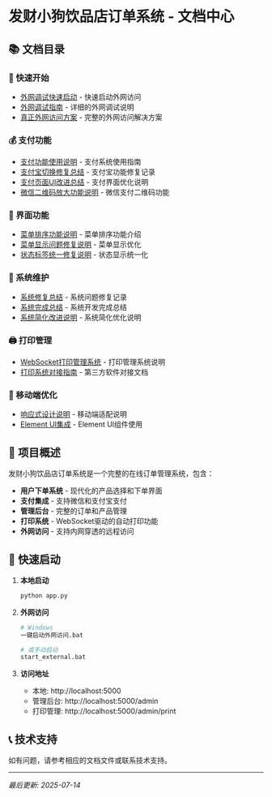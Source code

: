 # 发财小狗饮品店订单系统 - 文档中心

## 📚 文档目录

### 🚀 快速开始
- [外网调试快速启动](外网调试快速启动.md) - 快速启动外网访问
- [外网调试指南](外网调试指南.md) - 详细的外网调试说明
- [真正外网访问方案](真正外网访问方案.md) - 完整的外网访问解决方案

### 💰 支付功能
- [支付功能使用说明](支付功能使用说明.md) - 支付系统使用指南
- [支付宝切换修复总结](支付宝切换修复总结.md) - 支付宝功能修复记录
- [支付页面UI改进总结](支付页面UI改进总结.md) - 支付界面优化说明
- [微信二维码放大功能说明](微信二维码放大功能说明.md) - 微信支付二维码功能

### 🎨 界面功能
- [菜单排序功能说明](菜单排序功能说明.md) - 菜单排序功能介绍
- [菜单显示问题修复说明](菜单显示问题修复说明.md) - 菜单显示优化
- [状态标签统一修复说明](状态标签统一修复说明.md) - 状态显示统一化

### 🔧 系统维护
- [系统修复总结](系统修复总结.md) - 系统问题修复记录
- [系统完成总结](系统完成总结.md) - 系统开发完成总结
- [系统简化改进说明](系统简化改进说明.md) - 系统简化优化说明

### 🖨️ 打印管理
- [WebSocket打印管理系统](websocket-print-system.md) - 打印管理系统说明
- [打印系统对接指南](print-integration-guide.md) - 第三方软件对接文档

### 📱 移动端优化
- [响应式设计说明](responsive-design.md) - 移动端适配说明
- [Element UI集成](element-ui-integration.md) - Element UI组件使用

## 🎯 项目概述

发财小狗饮品店订单系统是一个完整的在线订单管理系统，包含：

- **用户下单系统** - 现代化的产品选择和下单界面
- **支付集成** - 支持微信和支付宝支付
- **管理后台** - 完整的订单和产品管理
- **打印系统** - WebSocket驱动的自动打印功能
- **外网访问** - 支持内网穿透的远程访问

## 🚀 快速启动

1. **本地启动**
   ```bash
   python app.py
   ```

2. **外网访问**
   ```bash
   # Windows
   一键启动外网访问.bat
   
   # 或手动启动
   start_external.bat
   ```

3. **访问地址**
   - 本地: http://localhost:5000
   - 管理后台: http://localhost:5000/admin
   - 打印管理: http://localhost:5000/admin/print

## 📞 技术支持

如有问题，请参考相应的文档文件或联系技术支持。

---

*最后更新: 2025-07-14*
